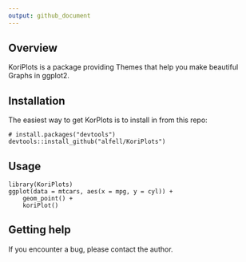 ```yaml
---
output: github_document
---
```


## Overview

KoriPlots is a package providing Themes that help you make beautiful Graphs in ggplot2.

## Installation

The easiest way to get KorPlots is to install in from this repo:

```{r, eval = FALSE}
# install.packages("devtools")
devtools::install_github("alfell/KoriPlots")
```
## Usage

```{r, message = FALSE}
library(KoriPlots)
ggplot(data = mtcars, aes(x = mpg, y = cyl)) +
    geom_point() +
    koriPlot()
```

## Getting help

If you encounter a bug, please contact the author.

